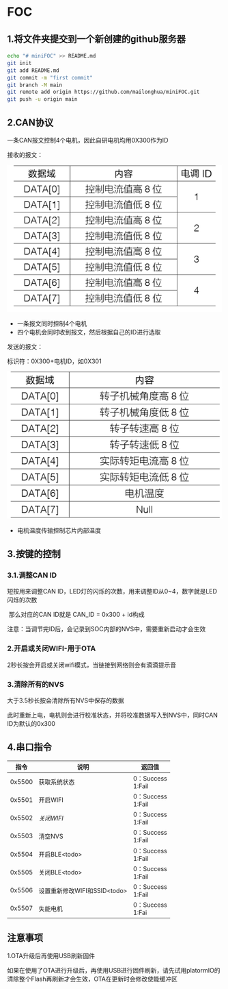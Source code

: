 # FOC

## 1.将文件夹提交到一个新创建的github服务器

```bash
echo "# miniFOC" >> README.md
git init
git add README.md
git commit -m "first commit"
git branch -M main
git remote add origin https://github.com/mailonghua/miniFOC.git
git push -u origin main
```



## 2.CAN协议

一条CAN报文控制4个电机，因此自研电机均用0X300作为ID

接收的报文：

![receive](Readme.assets/20200727133935143.png)

- 一条报文同时控制4个电机
- 四个电机会同时收到报文，然后根据自己的ID进行选取



发送的报文：

标识符：0X300+电机ID，如0X301

![send](Readme.assets/2020072713582544.png)

- 电机温度传输控制芯片内部温度



## 3.按键的控制

### 3.1.调整CAN ID

短按用来调整CAN ID，LED灯的闪烁的次数，用来调整ID从0~4，数字就是LED闪烁的次数

​	那么对应的CAN ID就是 CAN_ID = 0x300 + id构成

注意：当调节完ID后，会记录到SOC内部的NVS中，需要重新启动才会生效

### 2.开启或关闭WIFI-用于OTA

2秒长按会开启或关闭wifi模式，当链接到网络则会有滴滴提示音

### 3.清除所有的NVS

大于3.5秒长按会清除所有NVS中保存的数据

此时重新上电，电机则会进行校准状态，并将校准数据写入到NVS中，同时CAN ID为默认的0x300

## 4.串口指令

| 指令   | 说明                          | 返回值                 |
| ------ | ----------------------------- | ---------------------- |
| 0x5500 | 获取系统状态                  | 0：Success<br />1:Fail |
| 0x5501 | 开启WIFI                      | 0：Success<br />1:Fail |
| 0x5502 | *关闭WIFI*                    | 0：Success<br />1:Fail |
| 0x5503 | 清空NVS                       | 0：Success<br />1:Fail |
| 0x5504 | 开启BLE\<todo>                | 0：Success<br />1:Fail |
| 0x5505 | 关闭BLE\<todo>                | 0：Success<br />1:Fail |
| 0x5506 | 设置重新修改WIFI和SSID\<todo> | 0：Success<br />1:Fail |
| 0x5507 | 失能电机                      | 0：Success<br />1:Fai  |



## 注意事项

1.OTA升级后再使用USB刷新固件

如果在使用了OTA进行升级后，再使用USB进行固件刷新，请先试用platormIO的清除整个Flash再刷新才会生效，OTA在更新时会修改使能缓冲区

